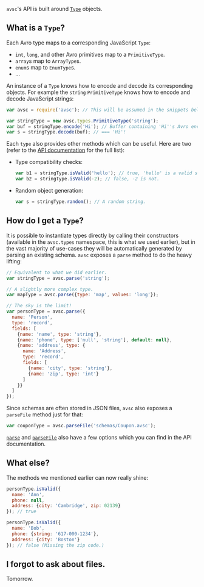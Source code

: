 `avsc`'s API is built around [`Type`](API#class-type) objects.


## What is a `Type`?

Each Avro type maps to a corresponding JavaScript `Type`:

+ `int`, `long`, and other Avro primitives map to a `PrimitiveType`.
+ `array`s map to `ArrayType`s.
+ `enum`s map to `EnumType`s.
+ ...

An instance of a `Type` knows how to encode and decode its corresponding
objects. For example the `string` `PrimitiveType` knows how to encode and
decode JavaScript strings:

```javascript
var avsc = require('avsc'); // This will be assumed in the snippets below.

var stringType = new avsc.types.PrimitiveType('string');
var buf = stringType.encode('Hi'); // Buffer containing 'Hi''s Avro encoding.
var s = stringType.decode(buf); // === 'Hi'!
```

Each `type` also provides other methods which can be useful. Here are two
(refer to the [API documentation](API#avro-types) for the full list):

+ Type compatibility checks:

  ```javascript
  var b1 = stringType.isValid('hello'); // true, 'hello' is a valid string.
  var b2 = stringType.isValid(-2); // false, -2 is not.
  ```

+ Random object generation:

  ```javascript
  var s = stringType.random(); // A random string.
  ```


## How do I get a `Type`?

It is possible to instantiate types directly by calling their constructors
(available in the `avsc.types` namespace, this is what we used earlier), but in
the vast majority of use-cases they will be automatically generated by parsing
an existing schema. `avsc` exposes a `parse` method to do the heavy lifting:

```javascript
// Equivalent to what we did earlier.
var stringType = avsc.parse('string');

// A slightly more complex type.
var mapType = avsc.parse({type: 'map', values: 'long'});

// The sky is the limit!
var personType = avsc.parse({
  name: 'Person',
  type: 'record',
  fields: [
    {name: 'name', type: 'string'},
    {name: 'phone', type: ['null', 'string'], default: null},
    {name: 'address', type: {
      name: 'Address',
      type: 'record',
      fields: [
        {name: 'city', type: 'string'},
        {name: 'zip', type: 'int'}
      ]
    }}
  ]
});
```

Since schemas are often stored in JSON files, `avsc` also exposes a `parseFile`
method just for that:

```javascript
var couponType = avsc.parseFile('schemas/Coupon.avsc');
```

[`parse`](API#parseschema-opts) and [`parseFile`](API#parsefilepath-opts) also
have a few options which you can find in the API documentation.


## What else?

The methods we mentioned earlier can now really shine:

```javascript
personType.isValid({
  name: 'Ann',
  phone: null,
  address: {city: 'Cambridge', zip: 02139}
}); // true

personType.isValid({
  name: 'Bob',
  phone: {string: '617-000-1234'},
  address: {city: 'Boston'}
}); // false (Missing the zip code.)
```


## I forgot to ask about files.

Tomorrow.
